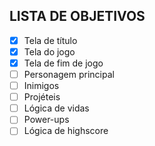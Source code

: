 ## LISTA DE OBJETIVOS
- [x] Tela de título
- [x] Tela do jogo
- [x] Tela de fim de jogo
- [ ] Personagem principal
- [ ] Inimigos
- [ ] Projéteis
- [ ] Lógica de vidas
- [ ] Power-ups
- [ ] Lógica de highscore